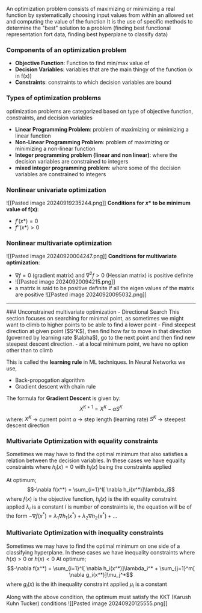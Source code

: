 An optimization problem consists of maximizing or minimizing a real function by systematically choosing input values from within an allowed set and computing the value of the function
It is the use of specific methods to determine the "best" solution to a problem (finding best functional representation fort data, finding best hyperplane to classify data)

### Components of an optimization problem
- **Objective Function**: Function to find min/max value of
- **Decision Variables**: variables that are the main thingy of the function (x in f(x))
- **Constraints**: constraints to which decision variables are bound

### Types of optimization problems
optimization problems are categorized based on type of objective function, constraints, and decision variables
- **Linear Programming Problem**: problem of maximizing or minimizing a linear function
- **Non-Linear Programming Problem**: problem of maximizing or minimizing a non-linear function
- **Integer programming problem (linear and non linear)**: where the decision variables are constrained to integers
- **mixed integer programming problem**: where some of the decision variables are constrained to integers

### Nonlinear univariate optimization
![[Pasted image 20240919235244.png]]
**Conditions for $x*$ to be minimum value of f(x)**:
- $f'(x*)=0$ 
- $f''(x*)>0$ 

### Nonlinear multivariate optimization
![[Pasted image 20240920004247.png]] 
**Conditions for multivariate optimization**:
- $\nabla f=0$ (gradient matrix) and $\nabla ^2 f>0$ (Hessian matrix) is positive definite
- ![[Pasted image 20240920094215.png]]
- a matrix is said to be positive definite if all the eigen values of the matrix are positive
![[Pasted image 20240920095032.png]]

<hr>
### Unconstrained multivariate optimization - Directional Search
This section focuses on searching for minimal point, as sometimes we might want to climb to higher points to be able to find a lower point
- Find steepest direction at given point ($S^K$), then find how far to move in that direction (governed by learning rate $\alpha$), go to the next point and then find new steepest descent direction.
- at a local minimum point, we have no option other than to climb

This is called the **learning rule** in ML techniques.
In Neural Networks we use,
- Back-propogation algorithm
- Gradient descent with chain rule

The formula for **Gradient Descent** is given by: $$X^{K+1} = X^K -\alpha S^K$$
where:
	$X^{K}$ -> current point
	$\alpha$ -> step length (learning rate)
	$S^K$ -> steepest descent direction

### Multivariate Optimization with equality constraints
Sometimes we may have to find the optimal minimum that also satisfies a relation between the decision variables. In these cases we have equality constraints where $h_i(x)=0$ with $h_i(x)$ being the constraints applied

At optimum; $$-\nabla f(x^*) = \sum_{i=1}^l[ \nabla h_i(x^*)]\lambda_i$$
where $f(x)$ is the objective function,
	$h_i(x)$ is the ith equality constraint applied
	$\lambda_i$ is a constant
	$l$ is number of constraints
ie, the equation will be of the form $-\nabla f(x^*) = \lambda_1 \nabla h_1(x^*) + \lambda_2 \nabla h_2(x^*)+...$

### Multivariate Optimization with inequality constraints
Sometimes we may have to find the optimal minimum on one side of a classifying hyperplane. In these cases we have inequality constraints where $h(x)>0$ or $h(x)<0$
At optimum; $$-\nabla f(x^*) = \sum_{i=1}^l[ \nabla h_i(x^*)]\lambda_i^* + \sum_{j=1}^m[ \nabla g_i(x^*)]\mu_j^*$$
where $g_i(x)$ is the ith inequality constraint applied
	$\mu_i$ is a constant

Along with the above condition, the optimum must satisfy the KKT (Karush Kuhn Tucker) conditions
![[Pasted image 20240920125555.png]]

